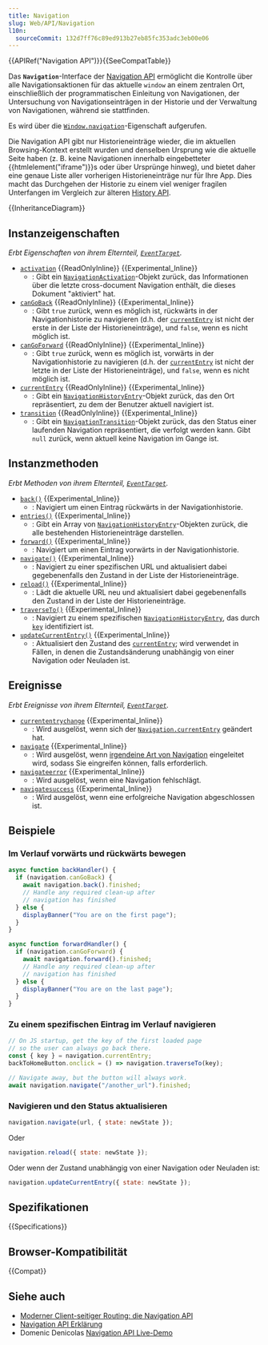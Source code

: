 ```yaml
---
title: Navigation
slug: Web/API/Navigation
l10n:
  sourceCommit: 132d7ff76c89ed913b27eb85fc353adc3eb00e06
---
```


{{APIRef("Navigation API")}}{{SeeCompatTable}}

Das **`Navigation`**-Interface der [Navigation API](/de/docs/Web/API/Navigation_API) ermöglicht die Kontrolle über alle Navigationsaktionen für das aktuelle `window` an einem zentralen Ort, einschließlich der programmatischen Einleitung von Navigationen, der Untersuchung von Navigationseinträgen in der Historie und der Verwaltung von Navigationen, während sie stattfinden.

Es wird über die [`Window.navigation`](/de/docs/Web/API/Window/navigation)-Eigenschaft aufgerufen.

Die Navigation API gibt nur Historieneinträge wieder, die im aktuellen Browsing-Kontext erstellt wurden und denselben Ursprung wie die aktuelle Seite haben (z. B. keine Navigationen innerhalb eingebetteter {{htmlelement("iframe")}}s oder über Ursprünge hinweg), und bietet daher eine genaue Liste aller vorherigen Historieneinträge nur für Ihre App. Dies macht das Durchgehen der Historie zu einem viel weniger fragilen Unterfangen im Vergleich zur älteren [History API](/de/docs/Web/API/History_API).

{{InheritanceDiagram}}

## Instanzeigenschaften

_Erbt Eigenschaften von ihrem Elternteil, [`EventTarget`](/de/docs/Web/API/EventTarget)._

- [`activation`](/de/docs/Web/API/Navigation/activation) {{ReadOnlyInline}} {{Experimental_Inline}}
  - : Gibt ein [`NavigationActivation`](/de/docs/Web/API/NavigationActivation)-Objekt zurück, das Informationen über die letzte cross-document Navigation enthält, die dieses Dokument "aktiviert" hat.
- [`canGoBack`](/de/docs/Web/API/Navigation/canGoBack) {{ReadOnlyInline}} {{Experimental_Inline}}
  - : Gibt `true` zurück, wenn es möglich ist, rückwärts in der Navigationhistorie zu navigieren
    (d.h. der [`currentEntry`](/de/docs/Web/API/Navigation/currentEntry) ist nicht der erste in der Liste der Historieneinträge),
    und `false`, wenn es nicht möglich ist.
- [`canGoForward`](/de/docs/Web/API/Navigation/canGoForward) {{ReadOnlyInline}} {{Experimental_Inline}}
  - : Gibt `true` zurück, wenn es möglich ist, vorwärts in der Navigationhistorie zu navigieren
    (d.h. der [`currentEntry`](/de/docs/Web/API/Navigation/currentEntry) ist nicht der letzte in der Liste der Historieneinträge),
    und `false`, wenn es nicht möglich ist.
- [`currentEntry`](/de/docs/Web/API/Navigation/currentEntry) {{ReadOnlyInline}} {{Experimental_Inline}}
  - : Gibt ein [`NavigationHistoryEntry`](/de/docs/Web/API/NavigationHistoryEntry)-Objekt zurück, das den Ort repräsentiert, zu dem der Benutzer aktuell navigiert ist.
- [`transition`](/de/docs/Web/API/Navigation/transition) {{ReadOnlyInline}} {{Experimental_Inline}}
  - : Gibt ein [`NavigationTransition`](/de/docs/Web/API/NavigationTransition)-Objekt zurück, das den Status einer laufenden Navigation repräsentiert,
    die verfolgt werden kann. Gibt `null` zurück, wenn aktuell keine Navigation im Gange ist.

## Instanzmethoden

_Erbt Methoden von ihrem Elternteil, [`EventTarget`](/de/docs/Web/API/EventTarget)._

- [`back()`](/de/docs/Web/API/Navigation/back) {{Experimental_Inline}}
  - : Navigiert um einen Eintrag rückwärts in der Navigationhistorie.
- [`entries()`](/de/docs/Web/API/Navigation/entries) {{Experimental_Inline}}
  - : Gibt ein Array von [`NavigationHistoryEntry`](/de/docs/Web/API/NavigationHistoryEntry)-Objekten zurück, die alle bestehenden Historieneinträge darstellen.
- [`forward()`](/de/docs/Web/API/Navigation/forward) {{Experimental_Inline}}
  - : Navigiert um einen Eintrag vorwärts in der Navigationhistorie.
- [`navigate()`](/de/docs/Web/API/Navigation/navigate) {{Experimental_Inline}}
  - : Navigiert zu einer spezifischen URL und aktualisiert dabei gegebenenfalls den Zustand in der Liste der Historieneinträge.
- [`reload()`](/de/docs/Web/API/Navigation/reload) {{Experimental_Inline}}
  - : Lädt die aktuelle URL neu und aktualisiert dabei gegebenenfalls den Zustand in der Liste der Historieneinträge.
- [`traverseTo()`](/de/docs/Web/API/Navigation/traverseTo) {{Experimental_Inline}}
  - : Navigiert zu einem spezifischen [`NavigationHistoryEntry`](/de/docs/Web/API/NavigationHistoryEntry), das durch [`key`](/de/docs/Web/API/NavigationHistoryEntry/key) identifiziert ist.
- [`updateCurrentEntry()`](/de/docs/Web/API/Navigation/updateCurrentEntry) {{Experimental_Inline}}
  - : Aktualisiert den Zustand des [`currentEntry`](/de/docs/Web/API/Navigation/currentEntry); wird verwendet
    in Fällen, in denen die Zustandsänderung unabhängig von einer Navigation oder Neuladen ist.

## Ereignisse

_Erbt Ereignisse von ihrem Elternteil, [`EventTarget`](/de/docs/Web/API/EventTarget)._

- [`currententrychange`](/de/docs/Web/API/Navigation/currententrychange_event) {{Experimental_Inline}}
  - : Wird ausgelöst, wenn sich der [`Navigation.currentEntry`](/de/docs/Web/API/Navigation/currentEntry) geändert hat.
- [`navigate`](/de/docs/Web/API/Navigation/navigate_event) {{Experimental_Inline}}
  - : Wird ausgelöst, wenn [irgendeine Art von Navigation](https://github.com/WICG/navigation-api#appendix-types-of-navigations) eingeleitet wird, sodass Sie eingreifen können, falls erforderlich.
- [`navigateerror`](/de/docs/Web/API/Navigation/navigateerror_event) {{Experimental_Inline}}
  - : Wird ausgelöst, wenn eine Navigation fehlschlägt.
- [`navigatesuccess`](/de/docs/Web/API/Navigation/navigatesuccess_event) {{Experimental_Inline}}
  - : Wird ausgelöst, wenn eine erfolgreiche Navigation abgeschlossen ist.

## Beispiele

### Im Verlauf vorwärts und rückwärts bewegen

```js
async function backHandler() {
  if (navigation.canGoBack) {
    await navigation.back().finished;
    // Handle any required clean-up after
    // navigation has finished
  } else {
    displayBanner("You are on the first page");
  }
}

async function forwardHandler() {
  if (navigation.canGoForward) {
    await navigation.forward().finished;
    // Handle any required clean-up after
    // navigation has finished
  } else {
    displayBanner("You are on the last page");
  }
}
```

### Zu einem spezifischen Eintrag im Verlauf navigieren

```js
// On JS startup, get the key of the first loaded page
// so the user can always go back there.
const { key } = navigation.currentEntry;
backToHomeButton.onclick = () => navigation.traverseTo(key);

// Navigate away, but the button will always work.
await navigation.navigate("/another_url").finished;
```

### Navigieren und den Status aktualisieren

```js
navigation.navigate(url, { state: newState });
```

Oder

```js
navigation.reload({ state: newState });
```

Oder wenn der Zustand unabhängig von einer Navigation oder Neuladen ist:

```js
navigation.updateCurrentEntry({ state: newState });
```

## Spezifikationen

{{Specifications}}

## Browser-Kompatibilität

{{Compat}}

## Siehe auch

- [Moderner Client-seitiger Routing: die Navigation API](https://developer.chrome.com/docs/web-platform/navigation-api/)
- [Navigation API Erklärung](https://github.com/WICG/navigation-api/blob/main/README.md)
- Domenic Denicolas [Navigation API Live-Demo](https://gigantic-honored-octagon.glitch.me/)

